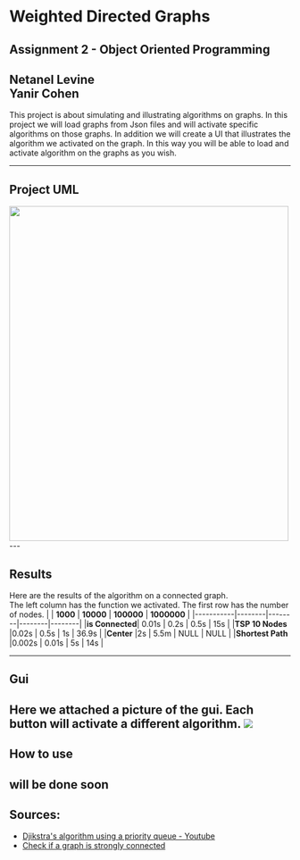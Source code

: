 # Weighted Directed Graphs
## Assignment 2 - Object Oriented Programming 
**Netanel Levine**   
**Yanir Cohen**    
--- 
This project is about simulating and illustrating algorithms on graphs. In this project we will load graphs from Json files and will activate specific algorithms on those graphs. In addition we will create a UI that illustrates the algorithm we activated on the graph.
In this way you will be able to load and activate algorithm on the graphs as you wish.
 
---
## Project UML

<img src="img_girl.jpg" style="width:500px;height:600px;">---

## Results
Here are the results of the algorithm on a connected graph.  
The left column has the function we activated. The first row has the number of nodes.
|        | **1000** | **10000** | **100000** | **1000000** |
|-----------|--------|--------|--------|--------|
|**is Connected**|	0.01s	 | 0.2s  |	 0.5s  | 15s  | 
|**TSP 10 Nodes** |0.02s	 | 0.5s   |	1s  | 36.9s  | 
|**Center** |2s	 | 5.5m   |	NULL   | NULL  | 
|**Shortest Path** |0.002s | 0.01s   |	5s   | 14s  | 

---
## Gui 
Here we attached a picture of the gui.
Each button will activate a different algorithm.
    <img src="https://github.com/netanellevine/Weighted_Graph_Algorithms/blob/main/gui/graph.PNG">
---
## How to use
will be done soon
---
## Sources:

  - <a href="https://www.youtube.com/watch?v=CerlT7tTZfY&t">Djikstra's algorithm using a priority queue - Youtube</a>
  - <a href="https://www.geeksforgeeks.org/connectivity-in-a-directed-graph/">Check if a graph is strongly connected</a>
